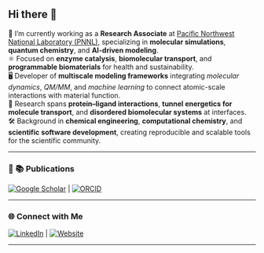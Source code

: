 ## Hi there 👋

🔬 I’m currently working as a **Research Associate** at [Pacific Northwest National Laboratory (PNNL)](https://www.pnnl.gov), specializing in **molecular simulations**, **quantum chemistry**, and **AI-driven modeling**.  
⚛️ Focused on **enzyme catalysis**, **biomolecular transport**, and **programmable biomaterials** for health and sustainability.  
🖥️ Developer of **multiscale modeling frameworks** integrating *molecular dynamics*, *QM/MM*, and *machine learning* to connect atomic-scale interactions with material function.  
🧬 Research spans **protein–ligand interactions**, **tunnel energetics for molecule transport**, and **disordered biomolecular systems** at interfaces.  
🛠️ Background in **chemical engineering**, **computational chemistry**, and **scientific software development**, creating reproducible and scalable tools for the scientific community.

---

### 📄 📚 Publications  
[![Google Scholar](https://img.shields.io/badge/-Google%20Scholar-4285F4?logo=google-scholar&logoColor=white)](https://scholar.google.com/citations?hl=en&user=5Zex9xUAAAAJ&view_op=list_works&sortby=pubdate) | [![ORCID](https://img.shields.io/badge/-ORCID-A6CE39?logo=orcid&logoColor=white)](https://orcid.org/0000-0003-3361-9582)

---

### 🌐 Connect with Me  
[![LinkedIn](https://img.shields.io/badge/-LinkedIn-0A66C2?logo=linkedin&logoColor=white)](https://www.linkedin.com/in/suman-samantray/) |  [![Website](https://img.shields.io/badge/-Website-000000?logo=About.me&logoColor=white)](https://suman-samantray.github.io/)

---
